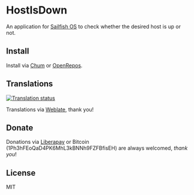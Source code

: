 # HostIsDown

An application for [Sailfish OS](https://sailfishos.org) to check whether the desired host is up or not.

## Install

Install via [Chum](https://github.com/sailfishos-chum/main) or [OpenRepos](https://openrepos.net/content/ilpianista/hostisdown).

## Translations

[![Translation status](https://hosted.weblate.org/widgets/harbour-hostisdown/-/svg-badge.svg)](https://hosted.weblate.org/engage/harbour-hostisdown/?utm_source=widget)

Translations via [Weblate](https://hosted.weblate.org/projects/harbour-hostisdown/), thank you!

## Donate

Donations via [Liberapay](https://liberapay.com/ilpianista) or Bitcoin (1Ph3hFEoQaD4PK6MhL3kBNNh9FZFBfisEH) are always welcomed, _thank you_!

## License

MIT
